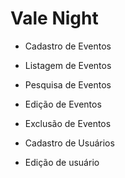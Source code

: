 # Vale Night

- Cadastro de Eventos
- Listagem de Eventos
- Pesquisa de Eventos
- Edição de Eventos
- Exclusão de Eventos

- Cadastro de Usuários
- Edição de usuário
